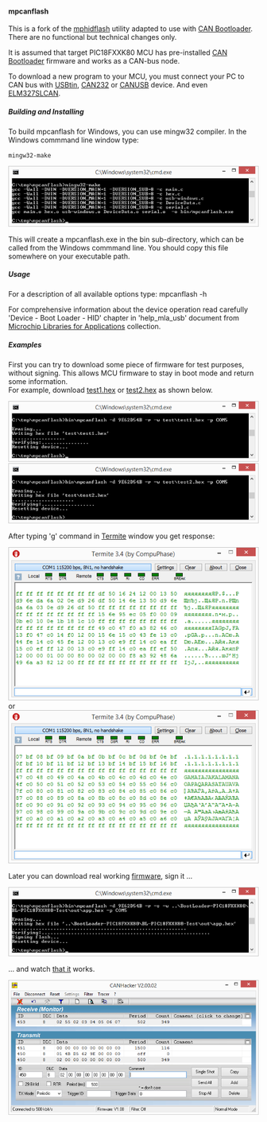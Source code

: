 #### mpcanflash

This is a fork of the [mphidflash](https://github.com/ApertureLabsLtd/mphidflash) utility adapted to use with [CAN Bootloader](https://github.com/qnx425/PIC18FXXK80-CAN-Bootloader). There are no functional but technical changes only.

It is assumed that target PIC18FXXK80 MCU has pre-installed [CAN Bootloader](https://github.com/qnx425/PIC18FXXK80-CAN-Bootloader) firmware and works as a CAN-bus node. 

To download a new program to your MCU, you must connect your PC to CAN bus with [USBtin](https://fischl.de/usbtin/), [CAN232](https://www.can232.com/?page_id=14) or [CANUSB](https://www.can232.com/?page_id=16) device. And even [ELM327SLCAN](https://github.com/qnx425/ELM327SLCAN).


##### Building and Installing

To build mpcanflash for Windows, you can use mingw32 compiler. In the Windows commmand line window type:

	mingw32-make

![](images/make-util.png)

This will create a mpcanflash.exe in the bin sub-directory, which can be called from the Windows commmand line. You should copy this file somewhere on your executable path.

##### Usage

For a description of all available options type: mpcanflash -h

For comprehensive information about the device operation read carefully 'Device - Boot Loader - HID' chapter in 'help\_mla\_usb' document from [Microchip Libraries for Applications](https://www.microchip.com/mplab/microchip-libraries-for-applications) collection.

##### Examples

First you can try to download some piece of firmware for test purposes, without signing. This allows MCU firmware to stay in boot mode and return some information.  
For example, download [test1.hex](blob/master/test/test1.hex) or [test2.hex](test/test2.hex) as shown below.

![](images/down-test1.png)
![](images/down-test2.png)

After typing 'g' command in [Termite](https://www.compuphase.com/software_termite.htm) window you get response:

![](images/ss-test1.png)  
or  
![](images/ss-test2.png)

Later you can download real working [firmware](test/app.hex), sign it ...

![](images/down-app.png)  

... and watch [that it](test/mpcanflash.txl) works.  

![](images/app.png)
